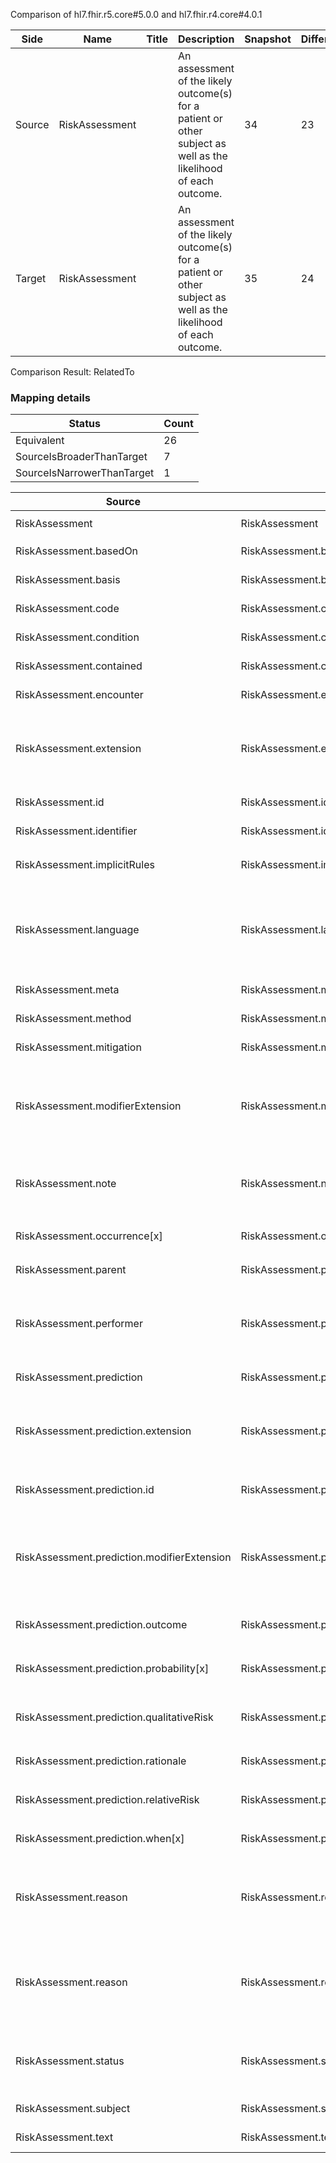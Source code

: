 Comparison of hl7.fhir.r5.core#5.0.0 and hl7.fhir.r4.core#4.0.1

| Side | Name | Title | Description | Snapshot | Differential |
| --- | --- | --- | --- | --- | --- |
| Source | RiskAssessment |  | An assessment of the likely outcome(s) for a patient or other subject as well as the likelihood of each outcome. | 34 | 23 |
| Target | RiskAssessment |  | An assessment of the likely outcome(s) for a patient or other subject as well as the likelihood of each outcome. | 35 | 24 |


Comparison Result: RelatedTo


### Mapping details

| Status | Count |
| ------ | ----- |
Equivalent | 26 |
SourceIsBroaderThanTarget | 7 |
SourceIsNarrowerThanTarget | 1 |


| Source | Target | Status | Message |
| ------ | ------ | ------ | ------- |
| RiskAssessment | RiskAssessment | Equivalent | R5 `RiskAssessment` maps as Equivalent to R4 `RiskAssessment` |
| RiskAssessment.basedOn | RiskAssessment.basedOn | Equivalent | R5 `RiskAssessment.basedOn` maps as Equivalent to R4 `RiskAssessment.basedOn` |
| RiskAssessment.basis | RiskAssessment.basis | Equivalent | R5 `RiskAssessment.basis` maps as Equivalent to R4 `RiskAssessment.basis` |
| RiskAssessment.code | RiskAssessment.code | Equivalent | R5 `RiskAssessment.code` maps as Equivalent to R4 `RiskAssessment.code` |
| RiskAssessment.condition | RiskAssessment.condition | Equivalent | R5 `RiskAssessment.condition` maps as Equivalent to R4 `RiskAssessment.condition` |
| RiskAssessment.contained | RiskAssessment.contained | Equivalent | R5 `RiskAssessment.contained` maps as Equivalent to R4 `RiskAssessment.contained` |
| RiskAssessment.encounter | RiskAssessment.encounter | Equivalent | R5 `RiskAssessment.encounter` maps as Equivalent to R4 `RiskAssessment.encounter` |
| RiskAssessment.extension | RiskAssessment.extension | SourceIsBroaderThanTarget | R5 `RiskAssessment.extension` maps as SourceIsBroaderThanTarget to R4 `RiskAssessment.extension` - extension has change due to type change: R5 `extension` `Extension` maps as SourceIsBroaderThanTarget for R4 `extension` |
| RiskAssessment.id | RiskAssessment.id | Equivalent | R5 `RiskAssessment.id` maps as Equivalent to R4 `RiskAssessment.id` |
| RiskAssessment.identifier | RiskAssessment.identifier | Equivalent | R5 `RiskAssessment.identifier` maps as Equivalent to R4 `RiskAssessment.identifier` |
| RiskAssessment.implicitRules | RiskAssessment.implicitRules | Equivalent | R5 `RiskAssessment.implicitRules` maps as Equivalent to R4 `RiskAssessment.implicitRules` |
| RiskAssessment.language | RiskAssessment.language | SourceIsNarrowerThanTarget | R5 `RiskAssessment.language` maps as SourceIsNarrowerThanTarget to R4 `RiskAssessment.language` - language changed the binding strength from Required to Preferred; language has change due to type change: R5 `language` `code` maps as SourceIsNarrowerThanTarget for R4 `language` |
| RiskAssessment.meta | RiskAssessment.meta | Equivalent | R5 `RiskAssessment.meta` maps as Equivalent to R4 `RiskAssessment.meta` |
| RiskAssessment.method | RiskAssessment.method | Equivalent | R5 `RiskAssessment.method` maps as Equivalent to R4 `RiskAssessment.method` |
| RiskAssessment.mitigation | RiskAssessment.mitigation | Equivalent | R5 `RiskAssessment.mitigation` maps as Equivalent to R4 `RiskAssessment.mitigation` |
| RiskAssessment.modifierExtension | RiskAssessment.modifierExtension | SourceIsBroaderThanTarget | R5 `RiskAssessment.modifierExtension` maps as SourceIsBroaderThanTarget to R4 `RiskAssessment.modifierExtension` - modifierExtension has change due to type change: R5 `modifierExtension` `Extension` maps as SourceIsBroaderThanTarget for R4 `modifierExtension` |
| RiskAssessment.note | RiskAssessment.note | SourceIsBroaderThanTarget | R5 `RiskAssessment.note` maps as SourceIsBroaderThanTarget to R4 `RiskAssessment.note` - note has change due to type change: R5 `note` `Annotation` maps as SourceIsBroaderThanTarget for R4 `note` |
| RiskAssessment.occurrence[x] | RiskAssessment.occurrence[x] | Equivalent | R5 `RiskAssessment.occurrence[x]` maps as Equivalent to R4 `RiskAssessment.occurrence[x]` |
| RiskAssessment.parent | RiskAssessment.parent | Equivalent | R5 `RiskAssessment.parent` maps as Equivalent to R4 `RiskAssessment.parent` |
| RiskAssessment.performer | RiskAssessment.performer | SourceIsBroaderThanTarget | R5 `RiskAssessment.performer` maps as SourceIsBroaderThanTarget to R4 `RiskAssessment.performer` - performer has change due to type change: R5 `performer` `Reference` maps as SourceIsBroaderThanTarget for R4 `performer` |
| RiskAssessment.prediction | RiskAssessment.prediction | Equivalent | R5 `RiskAssessment.prediction` maps as Equivalent to R4 `RiskAssessment.prediction` |
| RiskAssessment.prediction.extension | RiskAssessment.prediction.extension | SourceIsBroaderThanTarget | R5 `RiskAssessment.prediction.extension` maps as SourceIsBroaderThanTarget to R4 `RiskAssessment.prediction.extension` - extension has change due to type change: R5 `extension` `Extension` maps as SourceIsBroaderThanTarget for R4 `extension` |
| RiskAssessment.prediction.id | RiskAssessment.prediction.id | Equivalent | R5 `RiskAssessment.prediction.id` maps as Equivalent to R4 `RiskAssessment.prediction.id` |
| RiskAssessment.prediction.modifierExtension | RiskAssessment.prediction.modifierExtension | SourceIsBroaderThanTarget | R5 `RiskAssessment.prediction.modifierExtension` maps as SourceIsBroaderThanTarget to R4 `RiskAssessment.prediction.modifierExtension` - modifierExtension has change due to type change: R5 `modifierExtension` `Extension` maps as SourceIsBroaderThanTarget for R4 `modifierExtension` |
| RiskAssessment.prediction.outcome | RiskAssessment.prediction.outcome | Equivalent | R5 `RiskAssessment.prediction.outcome` maps as Equivalent to R4 `RiskAssessment.prediction.outcome` |
| RiskAssessment.prediction.probability[x] | RiskAssessment.prediction.probability[x] | Equivalent | R5 `RiskAssessment.prediction.probability[x]` maps as Equivalent to R4 `RiskAssessment.prediction.probability[x]` |
| RiskAssessment.prediction.qualitativeRisk | RiskAssessment.prediction.qualitativeRisk | Equivalent | R5 `RiskAssessment.prediction.qualitativeRisk` maps as Equivalent to R4 `RiskAssessment.prediction.qualitativeRisk` |
| RiskAssessment.prediction.rationale | RiskAssessment.prediction.rationale | Equivalent | R5 `RiskAssessment.prediction.rationale` maps as Equivalent to R4 `RiskAssessment.prediction.rationale` |
| RiskAssessment.prediction.relativeRisk | RiskAssessment.prediction.relativeRisk | Equivalent | R5 `RiskAssessment.prediction.relativeRisk` maps as Equivalent to R4 `RiskAssessment.prediction.relativeRisk` |
| RiskAssessment.prediction.when[x] | RiskAssessment.prediction.when[x] | Equivalent | R5 `RiskAssessment.prediction.when[x]` maps as Equivalent to R4 `RiskAssessment.prediction.when[x]` |
| RiskAssessment.reason | RiskAssessment.reasonCode | SourceIsBroaderThanTarget | R5 `RiskAssessment.reason` maps as SourceIsBroaderThanTarget to R4 `RiskAssessment.reasonCode` - reasonCode has change due to type change: R5 reason CodeableReference has no equivalent or mapped type in R4 reasonCode |
| RiskAssessment.reason | RiskAssessment.reasonReference | SourceIsBroaderThanTarget | R5 `RiskAssessment.reason` maps as SourceIsBroaderThanTarget to R4 `RiskAssessment.reasonReference` - reasonReference has change due to type change: R5 reason CodeableReference has no equivalent or mapped type in R4 reasonReference |
| RiskAssessment.status | RiskAssessment.status | Equivalent | R5 `RiskAssessment.status` maps as Equivalent to R4 `RiskAssessment.status` - status has compatible required binding for code type: http://hl7.org/fhir/ValueSet/observation-status|5.0.0 and http://hl7.org/fhir/ValueSet/observation-status|4.0.1 (Equivalent) |
| RiskAssessment.subject | RiskAssessment.subject | Equivalent | R5 `RiskAssessment.subject` maps as Equivalent to R4 `RiskAssessment.subject` |
| RiskAssessment.text | RiskAssessment.text | Equivalent | R5 `RiskAssessment.text` maps as Equivalent to R4 `RiskAssessment.text` |


